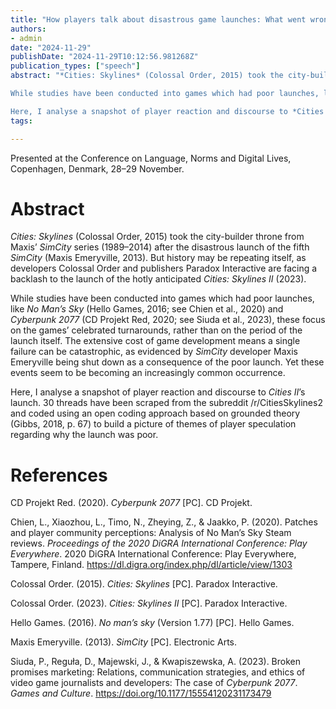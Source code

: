 ```yaml
---
title: "How players talk about disastrous game launches: What went wrong with Cities: Skylines II?"
authors:
- admin
date: "2024-11-29"
publishDate: "2024-11-29T10:12:56.981268Z"
publication_types: ["speech"]
abstract: "*Cities: Skylines* (Colossal Order, 2015) took the city-builder throne from Maxis’ *SimCity* series (1989–2014) after the disastrous launch of the fifth *SimCity* (Maxis Emeryville, 2013). But history may be repeating itself, as developers Colossal Order and publishers Paradox Interactive are facing a backlash to the launch of the hotly anticipated *Cities: Skylines II* (2023).

While studies have been conducted into games which had poor launches, like *No Man’s Sky* (Hello Games, 2016; see Chien et al., 2020) and *Cyberpunk 2077* (CD Projekt Red, 2020; see Siuda et al., 2023), these focus on the games’ celebrated turnarounds, rather than on the period of the launch itself. The extensive cost of game development means a single failure can be catastrophic, as evidenced by *SimCity* developer Maxis Emeryville being shut down as a consequence of the poor launch. Yet these events seem to be becoming an increasingly common occurrence.

Here, I analyse a snapshot of player reaction and discourse to *Cities II*’s launch. 30 threads have been scraped from the subreddit /r/CitiesSkylines2 and coded using an open coding approach based on grounded theory (Gibbs, 2018, p. 67) to build a picture of themes of player speculation regarding why the launch was poor."
tags:

---
```


Presented at the Conference on Language, Norms and Digital Lives, Copenhagen, Denmark, 28–29 November.

# Abstract

*Cities: Skylines* (Colossal Order, 2015) took the city-builder throne from Maxis’ *SimCity* series (1989–2014) after the disastrous launch of the fifth *SimCity* (Maxis Emeryville, 2013). But history may be repeating itself, as developers Colossal Order and publishers Paradox Interactive are facing a backlash to the launch of the hotly anticipated *Cities: Skylines II* (2023).

While studies have been conducted into games which had poor launches, like *No Man’s Sky* (Hello Games, 2016; see Chien et al., 2020) and *Cyberpunk 2077* (CD Projekt Red, 2020; see Siuda et al., 2023), these focus on the games’ celebrated turnarounds, rather than on the period of the launch itself. The extensive cost of game development means a single failure can be catastrophic, as evidenced by *SimCity* developer Maxis Emeryville being shut down as a consequence of the poor launch. Yet these events seem to be becoming an increasingly common occurrence.

Here, I analyse a snapshot of player reaction and discourse to *Cities II*’s launch. 30 threads have been scraped from the subreddit /r/CitiesSkylines2 and coded using an open coding approach based on grounded theory (Gibbs, 2018, p. 67) to build a picture of themes of player speculation regarding why the launch was poor.

# References
CD Projekt Red. (2020). *Cyberpunk 2077* [PC]. CD Projekt.

Chien, L., Xiaozhou, L., Timo, N., Zheying, Z., & Jaakko, P. (2020). Patches and player community perceptions: Analysis of No Man’s Sky Steam reviews. *Proceedings of the 2020 DiGRA International Conference: Play Everywhere*. 2020 DiGRA International Conference: Play Everywhere, Tampere, Finland. https://dl.digra.org/index.php/dl/article/view/1303

Colossal Order. (2015). *Cities: Skylines* [PC]. Paradox Interactive.

Colossal Order. (2023). *Cities: Skylines II* [PC]. Paradox Interactive.

Hello Games. (2016). *No man’s sky* (Version 1.77) [PC]. Hello Games.

Maxis Emeryville. (2013). *SimCity* [PC]. Electronic Arts.

Siuda, P., Reguła, D., Majewski, J., & Kwapiszewska, A. (2023). Broken promises marketing: Relations, communication strategies, and ethics of video game journalists and developers: The case of *Cyberpunk 2077*. *Games and Culture*. https://doi.org/10.1177/15554120231173479